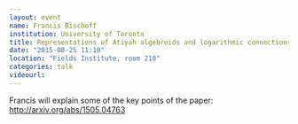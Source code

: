 ```yaml
---
layout: event
name: Francis Bischoff
institution: University of Toronto
title: Representations of Atiyah algebroids and logarithmic connections
date: "2015-08-25 11:10"
location: "Fields Institute, room 210"
categories: talk
videourl:
---
```


Francis will explain some of the key points of the paper:
http://arxiv.org/abs/1505.04763




